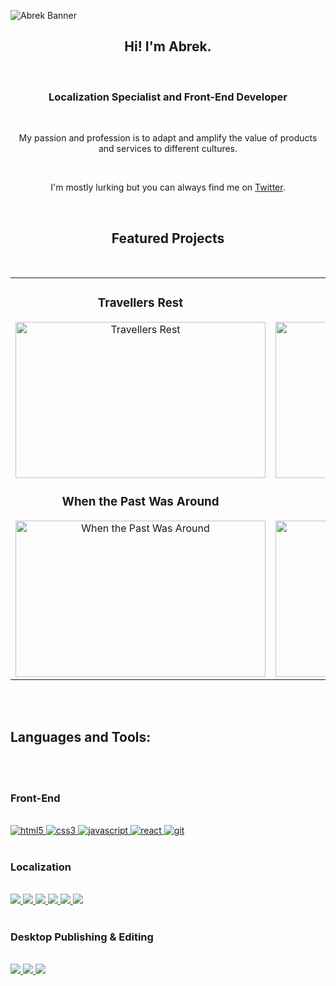 ![Abrek Banner](https://user-images.githubusercontent.com/44588876/224436283-ced47436-8e2a-4a50-93d0-1356a45cf26f.png)
<br>
<h2 align="center">Hi! I'm Abrek.</h2>
<br>
<h3 align="center">Localization Specialist and Front-End Developer</h3>
<br>
<p align="center">My passion and profession is to adapt and amplify the value of products and services to different cultures.</p>
<br>
<p align="center">I'm mostly lurking but you can always find me on <a href="https://twitter.com/HorseLord_Abrek" rel="noopener noreferrer" target="_blank">Twitter</a>.</p>
<br>
<h2 align="center">Featured Projects</h2>
<br>
<div align="center">
<table>
<tr>
<td width="50%">
<h3 align="center">Travellers Rest</h3>
<div align="center">
<a href="https://store.steampowered.com/app/1139980/Travellers_Rest/" target="_blank"><img src="https://images.gog-statics.com/e9ea2bc3af5caa1a2b9b37cd761fce5a150378996a1897448cfa653ecf05445f.jpg" width="400" height="250" alt="Travellers Rest"></a>
</div>

<h3 align="center">When the Past Was Around</h3>
<div align="center">
<a href="https://store.steampowered.com/app/1164050/When_The_Past_Was_Around/" target="_blank"><img src="https://assets.nintendo.com/image/upload/c_fill,w_1200/q_auto:best/f_auto/dpr_2.0/ncom/en_US/games/switch/w/when-the-past-was-around-switch/hero" width="400" height="250" alt="When the Past Was Around"></a>
</div>
</td>

<td width="50%">
<h3 align="center">DIG - Deep In Galaxies</h3>
<div align="center">                                       
<a href="https://store.steampowered.com/app/1442840/DIG__Deep_In_Galaxies/" target="_blank"> <img src="https://i.hizliresim.com/cy86n2d.jpeg" width="400" height="250" alt="Deep In Galaxies"></a>
</div>

<h3 align="center">A Space For the Unbound</h3>
<div align="center">
<a href="https://store.steampowered.com/app/1201270/A_Space_for_the_Unbound/" target="_blank"><img src="https://assets.nintendo.com/image/upload/c_fill,w_1200/q_auto:best/f_auto/dpr_2.0/ncom/en_US/games/switch/a/a-space-for-the-unbound-switch/hero" width="400" height="250" alt="ASTFU"></a>
</div>                                                                  
</table>                                                                                 
</div>

<br>
<br>
<h2 align="left">Languages and Tools:</h2>
<br>
<br>
<p align="left">
<h3 align="left">Front-End</h3>
<br>
<a href="https://www.w3.org/html/" target="_blank"> <img src="https://img.shields.io/badge/HTML5-E34F26?style=for-the-badge&logo=html5&logoColor=white" alt="html5" /> </a>
<a href="https://www.w3schools.com/css/" target="_blank"> <img src="https://img.shields.io/badge/CSS3-1572B6?style=for-the-badge&logo=css3&logoColor=white" alt="css3" /> </a>
<a href="https://developer.mozilla.org/en-US/docs/Web/JavaScript" target="_blank"> <img src="https://img.shields.io/badge/JavaScript-323330?style=for-the-badge&logo=javascript&logoColor=F7DF1Eg" alt="javascript" </a>
<a href="https://reactjs.org/" target="_blank"> <img src="https://img.shields.io/badge/react-%2320232a.svg?style=for-the-badge&logo=react&logoColor=%2361DAFB" alt="react" </a>
<a href="https://git-scm.com/" target="_blank"> <img src="https://img.shields.io/badge/Git-F05032?style=for-the-badge&logo=git&logoColor=white" alt="git" </a>
<br>
<br>
</a>
<h3 align="left">Localization</h3>
<br>
<a href="https://www.memoq.com" target="_blank"> <img src="https://img.shields.io/badge/MemoQ-orange?style=for-the-badge&logo=microsofttranslator">
<a href="https://www.rws.com/localization/products/trados-studio/" target="_blank"> <img src="https://img.shields.io/badge/RWS%20Trados-green?style=for-the-badge&logo=microsofttranslator&"> 
<a href="https://phrase.com" target="_blank"> <img src="https://img.shields.io/badge/Phrase-9cf?style=for-the-badge&logo=microsofttranslator&">
<a href="https://www.phrase.com" target="_blank"> <img src="https://img.shields.io/badge/Crowdin-lightgrey?style=for-the-badge&logo=microsofttranslator&">
<a href="https://www.smartcat.ai" target="_blank"> <img src="https://img.shields.io/badge/Smartcat-violet?style=for-the-badge&logo=microsofttranslator&">
<a href="https://www.xbench.net" target="_blank"> <img src="https://img.shields.io/badge/XBENCH-pink?style=for-the-badge&logo=microsofttranslator&">
<br>
<br>
</a>
<h3 align="left">Desktop Publishing & Editing</h3>
<br>
<a href="https://www.canva.com" target="_blank"> <img src="https://img.shields.io/badge/CANVA-white?style=for-the-badge&logo=canva">
<a href="https://www.adobe.com/" target="_blank"> <img src="https://img.shields.io/badge/InDesign-blue?style=for-the-badge&logo=adobeindesign">
<a href="https://www.adobe.com/" target="_blank"> <img src="https://img.shields.io/badge/PHOTOSHOP-gray?style=for-the-badge&logo=adobephotoshop"></a>
